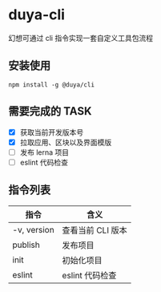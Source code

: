# duya-cli
幻想可通过 cli 指令实现一套自定义工具包流程

## 安装使用
```
npm install -g @duya/cli
```

## 需要完成的 TASK
- [x] 获取当前开发版本号
- [x] 拉取应用、区块以及界面模版
- [  ] 发布 lerna 项目
- [  ] eslint 代码检查

## 指令列表
|  指令  | 含义 |
|  ----  | ---- |
| -v, version | 查看当前 CLI 版本 |
| publish <registry> | 发布项目 |
| init <dirname> | 初始化项目 |
| eslint | eslint 代码检查 |